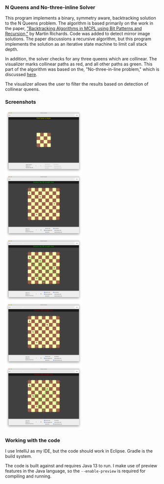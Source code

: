### N Queens and No-three-inline Solver

This program implements a binary, symmetry aware, backtracking solution to 
the N Queens problem. The algorithm is based primarily on the work in the paper,
["Backtracking Algorithms in MCPL using Bit Patterns and Recursion,"](https://citeseerx.ist.psu.edu/viewdoc/download?doi=10.1.1.51.7113&rep=rep1&type=pdf) 
by Martin Richards.
Code was added to detect mirror image solutions. The paper discussions a recursive
algorithm, but this program implements the solution as an iterative state machine to 
limit call stack depth.
  
In addition, the solver checks for any three queens
which are collinear.  The visualizer marks collinear paths as red, and
all other paths as green.  This part of the algorithm was based on the, 
"No-three-in-line problem," which is discussed [here](https://en.wikipedia.org/wiki/No-three-in-line_problem).

The visualizer allows the user to filter the results based on detection of
collinear queens.

### Screenshots

<div style="justify-content: space-around">
    <div>
        <a href="https://raw.github.com/jeffpanici75/n-queens/master/assets/screenshot-1.png">
            <img src="/assets/screenshot-1.png" width="50%" height="50%" />
        </a>
    </div>
    <div>
        <a href="https://raw.github.com/jeffpanici75/n-queens/master/assets/screenshot-2.png">
            <img src="/assets/screenshot-2.png" width="50%" height="50%" />
        </a>
    </div>
    <div>
        <a href="https://raw.github.com/jeffpanici75/n-queens/master/assets/screenshot-3.png">
            <img src="/assets/screenshot-3.png" width="50%" height="50%" />
        </a>
    </div>
</div>

<div style="justify-content: space-around">
    <div>
        <a href="https://raw.github.com/jeffpanici75/n-queens/master/assets/screenshot-4.png">
            <img src="/assets/screenshot-4.png" width="50%" height="50%" />
        </a>
    </div>
    <div>
        <a href="https://raw.github.com/jeffpanici75/n-queens/master/assets/screenshot-5.png">
            <img src="/assets/screenshot-5.png" width="50%" height="50%" />
        </a>
    </div>
</div>

### Working with the code

I use IntelliJ as my IDE, but the code should work in Eclipse. Gradle is the build system.

The code is built against and requires Java 13 to run. I make use of preview features in the Java language, 
so the `--enable-preview` is required for compiling and running.

